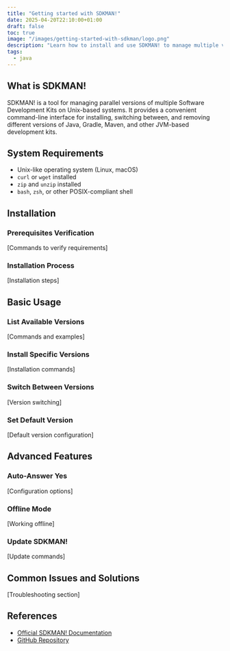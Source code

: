 ```yaml
---
title: "Getting started with SDKMAN!"
date: 2025-04-20T22:10:00+01:00
draft: false
toc: true
image: "/images/getting-started-with-sdkman/logo.png"
description: "Learn how to install and use SDKMAN! to manage multiple versions of Java and other JVM-based development kits. A comprehensive guide for developers."
tags:
  - java
---
```


## What is SDKMAN!

SDKMAN! is a tool for managing parallel versions of multiple Software Development Kits on Unix-based systems. It provides a convenient command-line interface for installing, switching between, and removing different versions of Java, Gradle, Maven, and other JVM-based development kits.

## System Requirements

- Unix-like operating system (Linux, macOS)
- `curl` or `wget` installed
- `zip` and `unzip` installed
- `bash`, `zsh`, or other POSIX-compliant shell

## Installation

### Prerequisites Verification
[Commands to verify requirements]

### Installation Process
[Installation steps]

## Basic Usage

### List Available Versions
[Commands and examples]

### Install Specific Versions
[Installation commands]

### Switch Between Versions
[Version switching]

### Set Default Version
[Default version configuration]

## Advanced Features

### Auto-Answer Yes
[Configuration options]

### Offline Mode
[Working offline]

### Update SDKMAN!
[Update commands]

## Common Issues and Solutions
[Troubleshooting section]

## References
- [Official SDKMAN! Documentation](https://sdkman.io/usage)
- [GitHub Repository](https://github.com/sdkman/sdkman-cli)